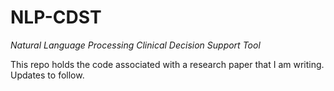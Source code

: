 # NLP-CDST
_Natural Language Processing Clinical Decision Support Tool_

This repo holds the code associated with a research paper that I am writing. Updates to follow.
